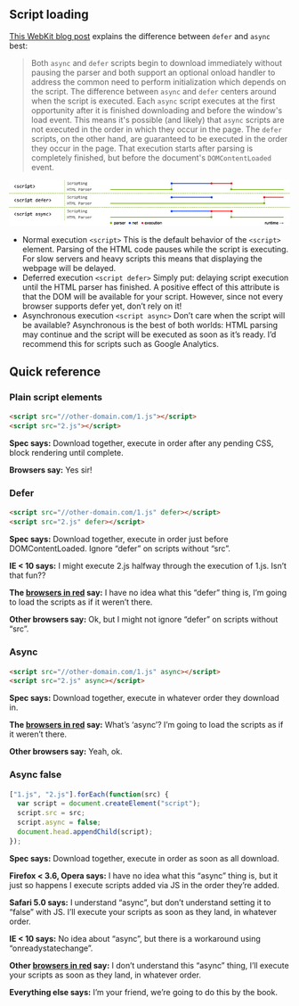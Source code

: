 ## Script loading

[This WebKit blog post](http://webkit.org/blog/1395/running-scripts-in-webkit/) explains the difference between `defer` and `async` best:

> Both `async` and `defer` scripts begin to download immediately without pausing the parser and both support an optional onload handler to address the common need to perform initialization which depends on the script. The difference between `async` and `defer` centers around when the script is executed. Each `async` script executes at the first opportunity after it is finished downloading and before the window's load event. This means it's possible (and likely) that `async` scripts are not executed in the order in which they occur in the page. The `defer` scripts, on the other hand, are guaranteed to be executed in the order they occur in the page. That execution starts after parsing is completely finished, but before the document's `DOMContentLoaded` event.

![Asynchronous and deferred JavaScript execution explained](img/execution.jpg)

- Normal execution `<script>`
  This is the default behavior of the `<script>` element. Parsing of the HTML code pauses while the script is executing. For slow servers and heavy scripts this means that displaying the webpage will be delayed.
- Deferred execution `<script defer>`
  Simply put: delaying script execution until the HTML parser has finished. A positive effect of this attribute is that the DOM will be available for your script. However, since not every browser supports defer yet, don’t rely on it!
- Asynchronous execution `<script async>`
  Don’t care when the script will be available? Asynchronous is the best of both worlds: HTML parsing may continue and the script will be executed as soon as it’s ready. I’d recommend this for scripts such as Google Analytics.

## Quick reference

### Plain script elements

```html
<script src="//other-domain.com/1.js"></script>
<script src="2.js"></script>
```

**Spec says:** Download together, execute in order after any pending CSS, block rendering until complete.

**Browsers say:** Yes sir!

### Defer

```html
<script src="//other-domain.com/1.js" defer></script>
<script src="2.js" defer></script>
```

**Spec says:** Download together, execute in order just before DOMContentLoaded. Ignore “defer” on scripts without “src”.

**IE < 10 says:** I might execute 2.js halfway through the execution of 1.js. Isn’t that fun??

**The [browsers in red](http://caniuse.com/#search=defer) say:** I have no idea what this “defer” thing is, I’m going to load the scripts as if it weren’t there.

**Other browsers say:** Ok, but I might not ignore “defer” on scripts without “src”.

### Async

```html
<script src="//other-domain.com/1.js" async></script>
<script src="2.js" async></script>
```

**Spec says:** Download together, execute in whatever order they download in.

**The [browsers in red](http://caniuse.com/#search=async) say:** What’s ‘async’? I’m going to load the scripts as if it weren’t there.

**Other browsers say:** Yeah, ok.

### Async false

```js
["1.js", "2.js"].forEach(function(src) {
  var script = document.createElement("script");
  script.src = src;
  script.async = false;
  document.head.appendChild(script);
});
```

**Spec says:** Download together, execute in order as soon as all download.

**Firefox < 3.6, Opera says:** I have no idea what this “async” thing is, but it just so happens I execute scripts added via JS in the order they’re added.

**Safari 5.0 says:** I understand “async”, but don’t understand setting it to “false” with JS. I’ll execute your scripts as soon as they land, in whatever order.

**IE < 10 says:** No idea about “async”, but there is a workaround using “onreadystatechange”.

**Other [browsers in red](http://caniuse.com/#search=async) say:** I don’t understand this “async” thing, I’ll execute your scripts as soon as they land, in whatever order.

**Everything else says:** I’m your friend, we’re going to do this by the book.
